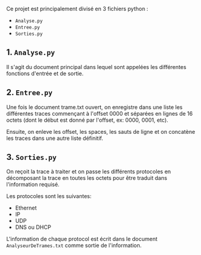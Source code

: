Ce projet est principalement divisé en 3 fichiers python : 
 - `Analyse.py`
 - `Entree.py`
 - `Sorties.py`



## 1. `Analyse.py`
Il s'agit du document principal dans lequel sont appelées 
les différentes fonctions d'entrée et de sortie.



## 2. `Entree.py`
Une fois le document trame.txt ouvert, on enregistre dans une 
liste les différentes traces commençant à l'offset 0000 et séparées en 
lignes de 16 octets (dont le début est donné par l'offset, ex: 0000, 0001, etc).

Ensuite, on enleve les offset, les spaces, les sauts de ligne 
et on concatène les traces dans une autre liste définitif.



## 3. `Sorties.py`
On reçoit la trace à traiter et on passe les différents 
protocoles en décomposant la trace en toutes les octets 
pour être traduit dans l'information requisé.

Les protocoles sont les suivantes:
  - Ethernet
  - IP
  - UDP
  - DNS ou DHCP

L'information de chaque protocol est écrit dans le document `AnalyseurDeTrames.txt`
comme sortie de l'information. 
